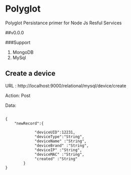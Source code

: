 # Polyglot
Polyglot Persistance primer for Node Js Resful Services

##v0.0.0

###Support 

1) MongoDB
2) MySql


## Create a device 

URL :
 http://localhost:9000/relational/mysql/device/create

Action:
 Post

Data:

```

{
	"newRecord":{

		     "deviceUID":12231,
		     "deviceType":"String",
		     "deviceName" :"String",
		     "deviceBrand" :"String",
		     "deviceIP" :"String",
		     "deviceMAC" :"String",
		     "created" :"String"
		}
}


```
